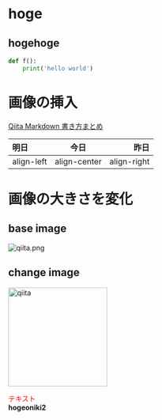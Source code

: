# hoge  
## hogehoge 
```python:hello.py
def f():
    print('hello world')
```
# 画像の挿入  
[Qiita Markdown 書き方まとめ](https://qiita.com/shizuma/items/8616bbe3ebe8ab0b6ca1)  

|明日|今日|昨日|  
|:---|:---:|--:|  
|align-left|align-center|align-right|  
# 画像の大きさを変化  
## base image  
![qiita.png](https://camo.qiitausercontent.com/39751dbe6bcc25decd1e17192cfa7221fe852663/68747470733a2f2f71696974612d696d6167652d73746f72652e73332e616d617a6f6e6177732e636f6d2f302f3132363836312f39303338363735372d666439362d386261362d333437372d3438353636393731336335352e706e67)  
## change image  
<img width="200" alt="qiita" src="https://camo.qiitausercontent.com/39751dbe6bcc25decd1e17192cfa7221fe852663/68747470733a2f2f71696974612d696d6167652d73746f72652e73332e616d617a6f6e6177732e636f6d2f302f3132363836312f39303338363735372d666439362d386261362d333437372d3438353636393731336335352e706e67">
  
<font color="Red">テキスト</font>  
**hogeoniki2**  
